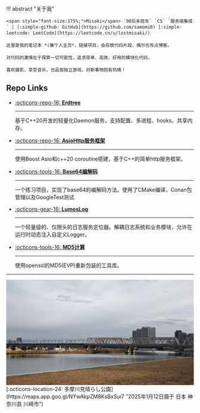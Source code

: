 !!! abstract "关于我"

    <span style="font-size:175%;">Misaki</span> `90后末班车` `CS` `服务端集成` | [:simple-github: GitHub](https://github.com/samomi0) [:simple-leetcode: LeetCode](https://leetcode.cn/u/lostmisaki/)
    
    这里是我的笔记本 *(兼个人主页*，链接项目，会存放代码片段，偶尔也写点博客。

    对代码的激情在于探索一切可能性，追求简单、高效、好用的模块化代码。

    喜欢摄影，享受音乐，也品尝独立游戏，对新事物抱有热情！

## Repo Links

<div class="grid cards" markdown>

-   [:octicons-repo-16: __Erdtree__](https://github.com/samomi0/Erdtree)

    ---

    基于C++20开发的轻量化Daemon服务，支持配置、多进程、hooks、共享内存。

-   [:octicons-repo-16: __AsioHttp服务框架__](https://github.com/samomi0/http_framework)

    ---

    使用Boost Asio和c++20 coroutine搭建，基于C++的简单http服务框架。

-   [:octicons-tools-16: __Base64编解码__](https://github.com/samomi0/base64_codec)

    ---

    一个练习项目，实现了base64的编解码方法。使用了CMake编译，Conan包管理以及GoogleTest测试

-   [:octicons-gear-16: __LumosLog__](https://github.com/samomi0/LumosLog)

    ---

    一个轻量级的、仅限头的日志服务定位器。解耦日志系统和业务模块，允许在运行时动态注入自定义Logger。

-   [:octicons-tools-16: __MD5计算__](https://github.com/samomi0/md5_calculator)

    ---

    使用openssl的MD5(EVP)重新包装的工具库。

</div>

---

<div style="width: 100%; aspect-ratio: 16/9; overflow: hidden;">
  <img src="images/bg.jpg" style="width: 100%; height: 100%; object-fit: cover;">
</div>
[:octicons-location-24: 多摩川見晴らし公園](https://maps.app.goo.gl/NYwAkpZM8KsBxSui7 "2025年1月12日摄于 日本 神奈川县 川崎市")